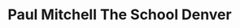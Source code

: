 ---
title: "Paul Mitchell The School Denver"
url: /lakewood/paul-mitchell-the-school-denver/
shop: hairdresser
---